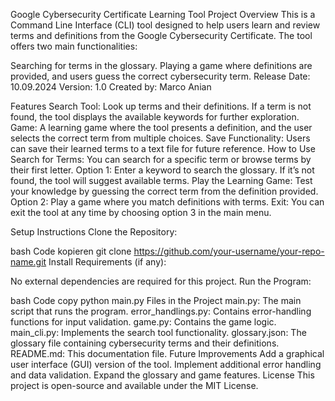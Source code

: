 Google Cybersecurity Certificate Learning Tool
Project Overview
This is a Command Line Interface (CLI) tool designed to help users learn and review terms and definitions from the Google Cybersecurity Certificate. The tool offers two main functionalities:

Searching for terms in the glossary.
Playing a game where definitions are provided, and users guess the correct cybersecurity term.
Release Date: 10.09.2024
Version: 1.0
Created by: Marco Anian

Features
Search Tool: Look up terms and their definitions. If a term is not found, the tool displays the available keywords for further exploration.
Game: A learning game where the tool presents a definition, and the user selects the correct term from multiple choices.
Save Functionality: Users can save their learned terms to a text file for future reference.
How to Use
Search for Terms: You can search for a specific term or browse terms by their first letter.
Option 1: Enter a keyword to search the glossary. If it’s not found, the tool will suggest available terms.
Play the Learning Game: Test your knowledge by guessing the correct term from the definition provided.
Option 2: Play a game where you match definitions with terms.
Exit: You can exit the tool at any time by choosing option 3 in the main menu.

Setup Instructions
Clone the Repository:

bash
Code kopieren
git clone https://github.com/your-username/your-repo-name.git
Install Requirements (if any):

No external dependencies are required for this project.
Run the Program:

bash
Code copy python main.py
Files in the Project
main.py: The main script that runs the program.
error_handlings.py: Contains error-handling functions for input validation.
game.py: Contains the game logic.
main_cli.py: Implements the search tool functionality.
glossary.json: The glossary file containing cybersecurity terms and their definitions.
README.md: This documentation file.
Future Improvements
Add a graphical user interface (GUI) version of the tool.
Implement additional error handling and data validation.
Expand the glossary and game features.
License
This project is open-source and available under the MIT License.
